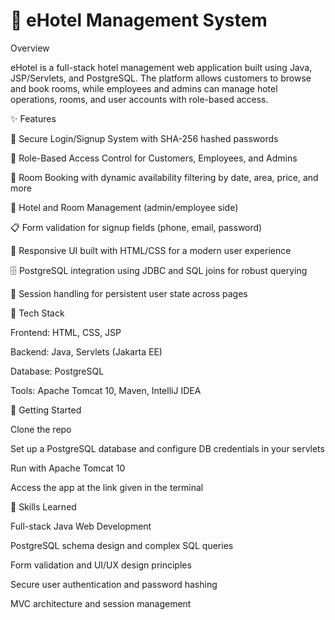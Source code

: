 # 🏨 eHotel Management System

Overview

eHotel is a full-stack hotel management web application built using Java, JSP/Servlets, and PostgreSQL. The platform allows customers to browse and book rooms, while employees and admins can manage hotel operations, rooms, and user accounts with role-based access.

✨ Features


🔐 Secure Login/Signup System with SHA-256 hashed passwords

👥 Role-Based Access Control for Customers, Employees, and Admins

🧾 Room Booking with dynamic availability filtering by date, area, price, and more

🏨 Hotel and Room Management (admin/employee side)

📋 Form validation for signup fields (phone, email, password)

📱 Responsive UI built with HTML/CSS for a modern user experience

🗄️ PostgreSQL integration using JDBC and SQL joins for robust querying

🔄 Session handling for persistent user state across pages








🔧 Tech Stack

Frontend: HTML, CSS, JSP

Backend: Java, Servlets (Jakarta EE)

Database: PostgreSQL

Tools: Apache Tomcat 10, Maven, IntelliJ IDEA



🚀 Getting Started

Clone the repo

Set up a PostgreSQL database and configure DB credentials in your servlets

Run with Apache Tomcat 10

Access the app at the link given in the terminal



📌 Skills Learned

Full-stack Java Web Development

PostgreSQL schema design and complex SQL queries

Form validation and UI/UX design principles

Secure user authentication and password hashing

MVC architecture and session management
